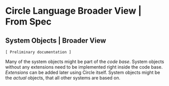 ﻿Circle Language Broader View | From Spec
========================================

System Objects | Broader View
-----------------------------

`[ Preliminary documentation ]`

Many of the system objects might be part of the *code base*. System objects without any extensions need to be implemented right inside the code base. *Extensions* can be added later using Circle itself. System objects might be the *actual* objects, that all other systems are based on.
